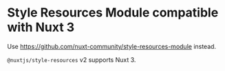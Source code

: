 # Style Resources Module compatible with Nuxt 3

Use https://github.com/nuxt-community/style-resources-module instead.

`@nuxtjs/style-resources` v2 supports Nuxt 3.
